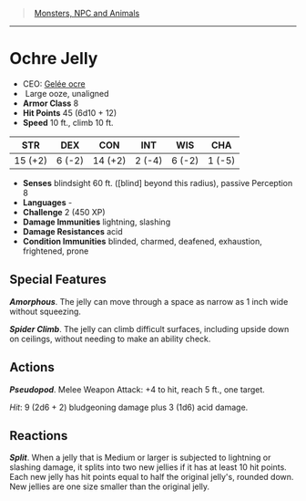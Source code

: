 ﻿---
!MonsterItem
Family: MonsterVO
Type: ooze
Size: Large
Alignment: unaligned
ArmorClass: 8
HitPoints: 45 (6d10 + 12)
Speed: 10 ft., climb 10 ft.
Strength: 15 (+2)
Dexterity: ' 6 (-2)'
Constitution: 14 (+2)
Intelligence: ' 2 (-4)'
Wisdom: ' 6 (-2)'
Charisma: ' 1 (-5)'
DamageImmunities: lightning, slashing
ConditionImmunities: blinded, charmed, deafened, exhaustion, frightened, prone
DamageResistances: acid
Senses: blindsight 60 ft. ([blind] beyond this radius), passive Perception 8
Languages: '-'
Challenge: 2 (450 XP)
Id: monsters_vo.md#ochre-jelly
ParentLink: monsters_vo.md#monsters-npc-and-animals
Name: Ochre Jelly
ParentName: Monsters, NPC and Animals
NameLevel: 1
AltName: '[Gelée ocre](hd_monsters_gelee_ocre.md)'
Attributes:
  Name: Ochre Jelly
  Markdown: >+
    # <!--Name-->Ochre Jelly<!--/Name-->


    - CEO: <!--AltName-->[Gelée ocre](hd_monsters_gelee_ocre.md)<!--/AltName-->

    -  <!--Size-->Large<!--/Size--> <!--Type-->ooze<!--/Type-->, <!--Alignment-->unaligned<!--/Alignment-->

    - **Armor Class** <!--ArmorClass-->8<!--/ArmorClass-->

    - **Hit Points** <!--HitPoints-->45 (6d10 + 12)<!--/HitPoints-->

    - **Speed** <!--Speed-->10 ft., climb 10 ft.<!--/Speed-->


    |STR|DEX|CON|INT|WIS|CHA|

    |---|---|---|---|---|---|

    |<!--Strength-->15 (+2)<!--/Strength-->|<!--Dexterity--> 6 (-2)<!--/Dexterity-->|<!--Constitution-->14 (+2)<!--/Constitution-->|<!--Intelligence--> 2 (-4)<!--/Intelligence-->|<!--Wisdom--> 6 (-2)<!--/Wisdom-->|<!--Charisma--> 1 (-5)<!--/Charisma-->|


    - **Senses** <!--Senses-->blindsight 60 ft. ([blind] beyond this radius), passive Perception 8<!--/Senses-->

    - **Languages** <!--Languages-->-<!--/Languages-->

    - **Challenge** <!--Challenge-->2 (450 XP)<!--/Challenge-->

    - **Damage Immunities** <!--DamageImmunities-->lightning, slashing<!--/DamageImmunities-->

    - **Damage Resistances** <!--DamageResistances-->acid<!--/DamageResistances-->

    - **Condition Immunities** <!--ConditionImmunities-->blinded, charmed, deafened, exhaustion, frightened, prone<!--/ConditionImmunities-->


    ## Special Features


    **_Amorphous_**. The jelly can move through a space as narrow as 1 inch wide without squeezing.


    **_Spider Climb_**. The jelly can climb difficult surfaces, including upside down on ceilings, without needing to make an ability check.


    ## Actions


    **_Pseudopod_**. Melee Weapon Attack: +4 to hit, reach 5 ft., one target.


    _Hit_: 9 (2d6 + 2) bludgeoning damage plus 3 (1d6) acid damage.


    ## Reactions


    **_Split_**. When a jelly that is Medium or larger is subjected to lightning or slashing damage, it splits into two new jellies if it has at least 10 hit points. Each new jelly has hit points equal to half the original jelly's, rounded down. New jellies are one size smaller than the original jelly.

  AltName: '[Gelée ocre](hd_monsters_gelee_ocre.md)'
  Size: Large
  Type: ooze
  Alignment: unaligned
  ArmorClass: 8
  HitPoints: 45 (6d10 + 12)
  Speed: 10 ft., climb 10 ft.
  Strength: 15 (+2)
  Dexterity: ' 6 (-2)'
  Constitution: 14 (+2)
  Intelligence: ' 2 (-4)'
  Wisdom: ' 6 (-2)'
  Charisma: ' 1 (-5)'
  Senses: blindsight 60 ft. ([blind] beyond this radius), passive Perception 8
  Languages: '-'
  Challenge: 2 (450 XP)
  DamageImmunities: lightning, slashing
  DamageResistances: acid
  ConditionImmunities: blinded, charmed, deafened, exhaustion, frightened, prone
AttributesDictionary: >+
  Name: Ochre Jelly

  Markdown: >+

    # <!--Name-->Ochre Jelly<!--/Name-->





    - CEO: <!--AltName-->[Gelée ocre](hd_monsters_gelee_ocre.md)<!--/AltName-->



    -  <!--Size-->Large<!--/Size--> <!--Type-->ooze<!--/Type-->, <!--Alignment-->unaligned<!--/Alignment-->



    - **Armor Class** <!--ArmorClass-->8<!--/ArmorClass-->



    - **Hit Points** <!--HitPoints-->45 (6d10 + 12)<!--/HitPoints-->



    - **Speed** <!--Speed-->10 ft., climb 10 ft.<!--/Speed-->





    |STR|DEX|CON|INT|WIS|CHA|



    |---|---|---|---|---|---|



    |<!--Strength-->15 (+2)<!--/Strength-->|<!--Dexterity--> 6 (-2)<!--/Dexterity-->|<!--Constitution-->14 (+2)<!--/Constitution-->|<!--Intelligence--> 2 (-4)<!--/Intelligence-->|<!--Wisdom--> 6 (-2)<!--/Wisdom-->|<!--Charisma--> 1 (-5)<!--/Charisma-->|





    - **Senses** <!--Senses-->blindsight 60 ft. ([blind] beyond this radius), passive Perception 8<!--/Senses-->



    - **Languages** <!--Languages-->-<!--/Languages-->



    - **Challenge** <!--Challenge-->2 (450 XP)<!--/Challenge-->



    - **Damage Immunities** <!--DamageImmunities-->lightning, slashing<!--/DamageImmunities-->



    - **Damage Resistances** <!--DamageResistances-->acid<!--/DamageResistances-->



    - **Condition Immunities** <!--ConditionImmunities-->blinded, charmed, deafened, exhaustion, frightened, prone<!--/ConditionImmunities-->





    ## Special Features





    **_Amorphous_**. The jelly can move through a space as narrow as 1 inch wide without squeezing.





    **_Spider Climb_**. The jelly can climb difficult surfaces, including upside down on ceilings, without needing to make an ability check.





    ## Actions





    **_Pseudopod_**. Melee Weapon Attack: +4 to hit, reach 5 ft., one target.





    _Hit_: 9 (2d6 + 2) bludgeoning damage plus 3 (1d6) acid damage.





    ## Reactions





    **_Split_**. When a jelly that is Medium or larger is subjected to lightning or slashing damage, it splits into two new jellies if it has at least 10 hit points. Each new jelly has hit points equal to half the original jelly's, rounded down. New jellies are one size smaller than the original jelly.



  AltName: '[Gelée ocre](hd_monsters_gelee_ocre.md)'

  Size: Large

  Type: ooze

  Alignment: unaligned

  ArmorClass: 8

  HitPoints: 45 (6d10 + 12)

  Speed: 10 ft., climb 10 ft.

  Strength: 15 (+2)

  Dexterity: ' 6 (-2)'

  Constitution: 14 (+2)

  Intelligence: ' 2 (-4)'

  Wisdom: ' 6 (-2)'

  Charisma: ' 1 (-5)'

  Senses: blindsight 60 ft. ([blind] beyond this radius), passive Perception 8

  Languages: '-'

  Challenge: 2 (450 XP)

  DamageImmunities: lightning, slashing

  DamageResistances: acid

  ConditionImmunities: blinded, charmed, deafened, exhaustion, frightened, prone

---
> [Monsters, NPC and Animals](srd_monsters.md)

---

# Ochre Jelly

- CEO: [Gelée ocre](hd_monsters_gelee_ocre.md)
-  Large ooze, unaligned
- **Armor Class** 8
- **Hit Points** 45 (6d10 + 12)
- **Speed** 10 ft., climb 10 ft.

|STR|DEX|CON|INT|WIS|CHA|
|---|---|---|---|---|---|
|15 (+2)| 6 (-2)|14 (+2)| 2 (-4)| 6 (-2)| 1 (-5)|

- **Senses** blindsight 60 ft. ([blind] beyond this radius), passive Perception 8
- **Languages** -
- **Challenge** 2 (450 XP)
- **Damage Immunities** lightning, slashing
- **Damage Resistances** acid
- **Condition Immunities** blinded, charmed, deafened, exhaustion, frightened, prone

## Special Features

**_Amorphous_**. The jelly can move through a space as narrow as 1 inch wide without squeezing.

**_Spider Climb_**. The jelly can climb difficult surfaces, including upside down on ceilings, without needing to make an ability check.

## Actions

**_Pseudopod_**. Melee Weapon Attack: +4 to hit, reach 5 ft., one target.

_Hit_: 9 (2d6 + 2) bludgeoning damage plus 3 (1d6) acid damage.

## Reactions

**_Split_**. When a jelly that is Medium or larger is subjected to lightning or slashing damage, it splits into two new jellies if it has at least 10 hit points. Each new jelly has hit points equal to half the original jelly's, rounded down. New jellies are one size smaller than the original jelly.

